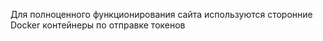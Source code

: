 Для полноценного функционирования сайта используются сторонние Docker контейнеры по отправке токенов

